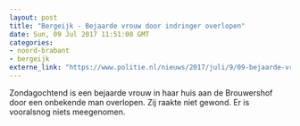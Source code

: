 ```yaml
---
layout: post
title: "Bergeijk - Bejaarde vrouw door indringer overlopen"
date: Sun, 09 Jul 2017 11:51:00 GMT
categories: 
- noord-brabant 
- bergeijk 
externe_link: "https://www.politie.nl/nieuws/2017/juli/9/09-bejaarde-vrouw-door-indringer-overlopen.html"
---
```


Zondagochtend is een bejaarde vrouw in haar huis aan de Brouwershof door een onbekende man overlopen. Zij raakte niet gewond. Er is vooralsnog niets meegenomen.
